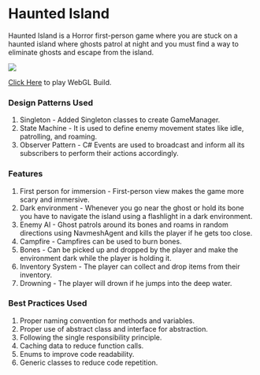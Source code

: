 # Haunted Island

Haunted Island is a Horror first-person game where you are stuck on a haunted island where ghosts patrol at night and you must find a way to eliminate ghosts and escape from the island.

<img src= "https://i.imgur.com/FrZm7C6.png">

[Click Here](https://vik7am.itch.io/haunted-island) to play WebGL Build.

### Design Patterns Used
1. Singleton - Added Singleton classes to create GameManager.
2. State Machine - It is used to define enemy movement states like idle, patrolling, and roaming.
3. Observer Pattern - C# Events are used to broadcast and inform all its subscribers to perform their actions accordingly.

### Features
1. First person for immersion - First-person view makes the game more scary and immersive.
2. Dark environment - Whenever you go near the ghost or hold its bone you have to navigate the island using a flashlight in a dark environment.
3. Enemy AI - Ghost patrols around its bones and roams in random directions using NavmeshAgent and kills the player if he gets too close.
4. Campfire - Campfires can be used to burn bones.
5. Bones - Can be picked up and dropped by the player and make the environment dark while the player is holding it. 
5. Inventory System - The player can collect and drop items from their inventory.
6. Drowning - The player will drown if he jumps into the deep water.

### Best Practices Used
1. Proper naming convention for methods and variables.
2. Proper use of abstract class and interface for abstraction.
3. Following the single responsibility principle.
4. Caching data to reduce function calls.
5. Enums to improve code readability.
6. Generic classes to reduce code repetition.
